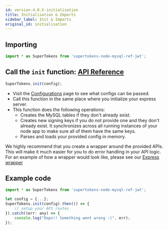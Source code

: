 ```yaml
---
id: version-4.0.X-initialisation
title: Initialisation & Imports
sidebar_label: Init & Imports
original_id: initialisation
---
```


## Importing
```js
import * as SuperTokens from 'supertokens-node-mysql-ref-jwt';
```

## Call the ```init``` function: [API Reference](../api-reference#initconfig)
```js
SuperTokens.init(config);
```
- Visit the [Configurations](../config) page to see what configs can be passed.
- Call this function in the same place where you initialize your express server.
- This function does the following operations:
    - Creates the MySQL tables if they don't already exist.
    - Creates new signing keys if you do not provide one and they don't already exist. It synchronizes across all running instances of your node app to make sure all of them have the same keys.
    - Parses and loads your provided config in memory.

<div class="specialNote">
We highly recommend that you create a wrapper around the provided APIs. This will make it much easier for you to do error handling in your API logic. For an example of how a wrapper would look like, please see our <a href="https://github.com/supertokens/supertokens-node-mysql-ref-jwt/blob/master/lib/ts/express.ts">Express wrapper</a>
</div>

<div class="divider"></div>

## Example code
```js
import * as SuperTokens from 'supertokens-node-mysql-ref-jwt';

let config = {...};
SuperTokens.init(config).then(() => {
    // setup your API routes
}).catch((err: any) => {
    console.log("Oops!! Something went wrong :(", err);
});
```